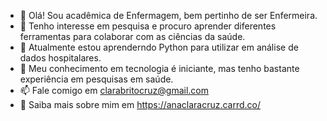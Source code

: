 - 👋 Olá! Sou acadêmica de Enfermagem, bem pertinho de ser Enfermeira.
- 🔭 Tenho interesse em pesquisa e procuro aprender diferentes ferramentas para colaborar com as ciências da saúde.
- 🎲 Atualmente estou aprenderndo Python para utilizar em análise de dados hospitalares.
- 🌱 Meu conhecimento em tecnologia é iniciante, mas tenho bastante experiência em pesquisas em saúde.
- 📫 Fale comigo em clarabritocruz@gmail.com
- 📄 Saiba mais sobre mim em https://anaclaracruz.carrd.co/
